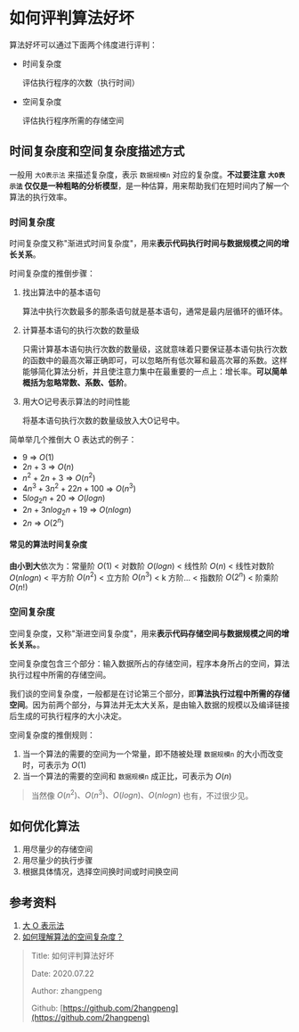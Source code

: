 # 如何评判算法好坏

算法好坏可以通过下面两个纬度进行评判：

* 时间复杂度

  评估执行程序的次数（执行时间）

* 空间复杂度

  评估执行程序所需的存储空间

## 时间复杂度和空间复杂度描述方式

一般用 `大O表示法` 来描述复杂度，表示 `数据规模n` 对应的复杂度。**不过要注意 `大O表示法` 仅仅是一种粗略的分析模型**，是一种估算，用来帮助我们在短时间内了解一个算法的执行效率。

### 时间复杂度

时间复杂度又称"渐进式时间复杂度"，用来**表示代码执行时间与数据规模之间的增长关系**。

时间复杂度的推倒步骤：

1. 找出算法中的基本语句

   算法中执行次数最多的那条语句就是基本语句，通常是最内层循环的循环体。

2. 计算基本语句的执行次数的数量级

   只需计算基本语句执行次数的数量级，这就意味着只要保证基本语句执行次数的函数中的最高次幂正确即可，可以忽略所有低次幂和最高次幂的系数。这样能够简化算法分析，并且使注意力集中在最重要的一点上：增长率。**可以简单概括为忽略常数、系数、低阶**。

3. 用大Ο记号表示算法的时间性能

   将基本语句执行次数的数量级放入大Ο记号中。

简单举几个推倒大 O 表达式的例子：

* $9$ =&gt; $O(1)$
* $2n + 3$ =&gt; $O(n)$
* $n^2 + 2n + 3$ =&gt; $O(n^2)$
* $4n^3 + 3n^2 + 22n + 100$ =&gt; $O(n^3)$
* $5log_2n+20$ =&gt; $O(logn)$
* $2n+3nlog_2n+19$ =&gt; $O(nlogn)$
* $2n$ =&gt; $O(2^n)$

#### 常见的算法时间复杂度

**由小到大**依次为：常量阶 $O(1)$ &lt; 对数阶 $O(logn)$ &lt; 线性阶 $O(n)$ &lt; 线性对数阶 $O(nlogn)$ &lt; 平方阶 $O(n^2)$ &lt; 立方阶 $O(n^3)$ &lt; k 方阶... &lt; 指数阶 $O(2^n)$ &lt; 阶乘阶 $O(n!)$

### 空间复杂度

空间复杂度，又称"渐进空间复杂度"，用来**表示代码存储空间与数据规模之间的增长关系。**。

空间复杂度包含三个部分：输入数据所占的存储空间，程序本身所占的空间，算法执行过程中所需的存储空间。

我们谈的空间复杂度，一般都是在讨论第三个部分，即**算法执行过程中所需的存储空间**。因为前两个部分，与算法并无太大关系，是由输入数据的规模以及编译链接后生成的可执行程序的大小决定。

空间复杂度的推倒规则：

1. 当一个算法的需要的空间为一个常量，即不随被处理 `数据规模n` 的大小而改变时，可表示为 $O(1)$
2. 当一个算法的需要的空间和 `数据规模n` 成正比，可表示为 $O(n)$

> 当然像 $O(n^2)、O(n^3)、O(logn)、O(nlogn)$ 也有，不过很少见。

## 如何优化算法

1. 用尽量少的存储空间
2. 用尽量少的执行步骤
3. 根据具体情况，选择空间换时间或时间换空间

## 参考资料

1. [大 O 表示法](https://baike.baidu.com/item/%E5%A4%A7O%E8%A1%A8%E7%A4%BA%E6%B3%95/1851162?fr=aladdin#3)
2. [如何理解算法的空间复杂度？](https://www.zhihu.com/question/310964983/answer/588135727)

> Title: 如何评判算法好坏
>
> Date: 2020.07.22
>
> Author: zhangpeng
>
> Github: [https://github.com/2hangpeng](https://github.com/2hangpeng)
